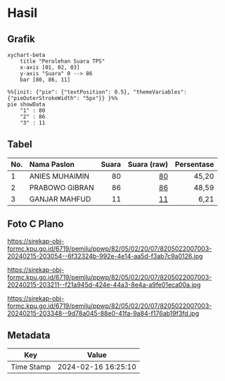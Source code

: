 # Hasil

## Grafik

```mermaid
xychart-beta
    title "Perolehan Suara TPS"
    x-axis [01, 02, 03]
    y-axis "Suara" 0 --> 86
    bar [80, 86, 11]
```

```mermaid
%%{init: {"pie": {"textPosition": 0.5}, "themeVariables": {"pieOuterStrokeWidth": "5px"}} }%%
pie showData
    "1" : 80
    "2" : 86
    "3" : 11
```

## Tabel

| No. | Nama Paslon    | Suara | Suara (raw) | Persentase |
|:--- |:-------------- | -----:| -----------:| ----------:|
| 1   | ANIES MUHAIMIN | 80    | [80][p-1]   | 45,20      |
| 2   | PRABOWO GIBRAN | 86    | [86][p-2]   | 48,59      |
| 3   | GANJAR MAHFUD  | 11    | [11][p-3]   | 6,21       |


[p-1]: https://github.com/gigit-pemilu/pemilu-2024-82-maluku-utara/blob/main/pilpres/hitung-suara/sub/82-maluku-utara/sub/05-kepulauan-sula/sub/02-sanana/sub/2007-waihama/sub/003-tps/sub/paslon-1.txt
[p-2]: https://github.com/gigit-pemilu/pemilu-2024-82-maluku-utara/blob/main/pilpres/hitung-suara/sub/82-maluku-utara/sub/05-kepulauan-sula/sub/02-sanana/sub/2007-waihama/sub/003-tps/sub/paslon-2.txt
[p-3]: https://github.com/gigit-pemilu/pemilu-2024-82-maluku-utara/blob/main/pilpres/hitung-suara/sub/82-maluku-utara/sub/05-kepulauan-sula/sub/02-sanana/sub/2007-waihama/sub/003-tps/sub/paslon-3.txt

## Foto C Plano

https://sirekap-obj-formc.kpu.go.id/6719/pemilu/ppwp/82/05/02/20/07/8205022007003-20240215-203054--6f32324b-992e-4e14-aa5d-f3ab7c9a0126.jpg

https://sirekap-obj-formc.kpu.go.id/6719/pemilu/ppwp/82/05/02/20/07/8205022007003-20240215-203211--f21a945d-424e-44a3-8e4a-a9fe01eca00a.jpg

https://sirekap-obj-formc.kpu.go.id/6719/pemilu/ppwp/82/05/02/20/07/8205022007003-20240215-203348--9d78a045-88e0-41fa-9a84-f176ab19f3fd.jpg


## Metadata

| Key        | Value               |
| ---------- | ------------------- |
| Time Stamp | 2024-02-16 16:25:10 |



